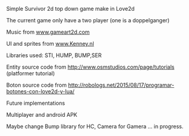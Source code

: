 Simple Survivor 2d top down game make in Love2d

The current game only have a two player (one is a doppelganger)

Music from www.gameart2d.com

UI and sprites from www.Kenney.nl

Libraries used: STI, HUMP, BUMP,SER

Entity source code from http://www.osmstudios.com/page/tutorials (platformer tutorial)

Boton source code from http://robologs.net/2015/08/17/programar-botones-con-love2d-y-lua/

Future implementations

Multiplayer and android APK

Maybe change Bump library for HC, Camera for Gamera  ... in progress.
